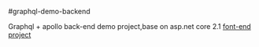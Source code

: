 #graphql-demo-backend

Graphql + apollo back-end demo project,base on asp.net core 2.1
[font-end project](https://github.com/axel10/graphql-demo-frontend)